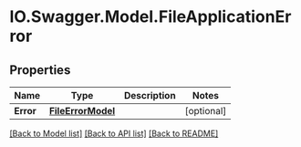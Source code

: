 # IO.Swagger.Model.FileApplicationError
## Properties

Name | Type | Description | Notes
------------ | ------------- | ------------- | -------------
**Error** | [**FileErrorModel**](FileErrorModel.md) |  | [optional] 

[[Back to Model list]](../README.md#documentation-for-models) [[Back to API list]](../README.md#documentation-for-api-endpoints) [[Back to README]](../README.md)

